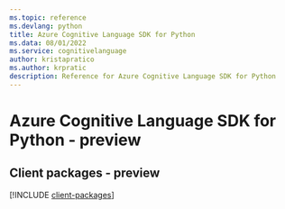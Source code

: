 ```yaml
---
ms.topic: reference
ms.devlang: python
title: Azure Cognitive Language SDK for Python
ms.data: 08/01/2022
ms.service: cognitivelanguage
author: kristapratico
ms.author: krpratic
description: Reference for Azure Cognitive Language SDK for Python
---
```

# Azure Cognitive Language SDK for Python - preview

## Client packages - preview
[!INCLUDE [client-packages](cognitive-language-client-index.md)]